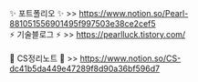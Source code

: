 
✨ 포트폴리오 ✨ >> https://www.notion.so/Pearl-881051556901495f997503e38ce2cef5 <br>
⚡ 기술블로그 ⚡ >> https://pearlluck.tistory.com/
<br><br>
🌟 CS정리노트 🌟 >> https://www.notion.so/CS-dc41b5da449e47289f8d90a36bf596d7

<!--
**vvspearlvvs/vvspearlvvs** is a ✨ _special_ ✨ repository because its `README.md` (this file) appears on your GitHub profile.

Here are some ideas to get you started:

- 🔭 I’m currently working on ...
- 🌱 I’m currently learning ...
- 👯 I’m looking to collaborate on ...
- 🤔 I’m looking for help with ...
- 💬 Ask me about ...
- 📫 How to reach me: ...
- 😄 Pronouns: ...
- ⚡ Fun fact: ...
-->

